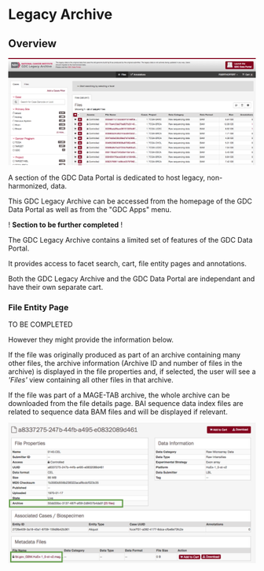 # Legacy Archive

## Overview

[![Legacy Archive Portal](images/gdc-legacy-portal-home.png)](images/gdc-legacy-portal-home.png "Click to see the full image.")

A section of the GDC Data Portal is dedicated to host legacy, non-harmonized, data.

This GDC Legacy Archive can be accessed from the homepage of the GDC Data Portal as well as from the "GDC Apps" menu.

! __Section to be further completed__ !

The GDC Legacy Archive contains a limited set of features of the GDC Data Portal. 

It provides access to facet search, cart, file entity pages and annotations.

Both the GDC Legacy Archive and the GDC Data Portal are independant and have their own separate cart.

### File Entity Page

TO BE COMPLETED

However they might provide the information below.

If the file was originally produced as part of an archive containing many other files, the archive information (Archive ID and number of files in the archive) is displayed in the file properties and, if selected, the user will see a _'Files'_ view containing all other files in that archive.

If the file was part of a MAGE-TAB archive, the whole archive can be downloaded from the file details page.  BAI sequence data index files are related to sequence data BAM files and will be displayed if relevant.

[![Files Entity Page](images/gdc-data-portal-files-entity-page-Archive-MagTab.png)](images/gdc-data-portal-files-entity-page-Archive-MagTab.png "Click to see the full image.")